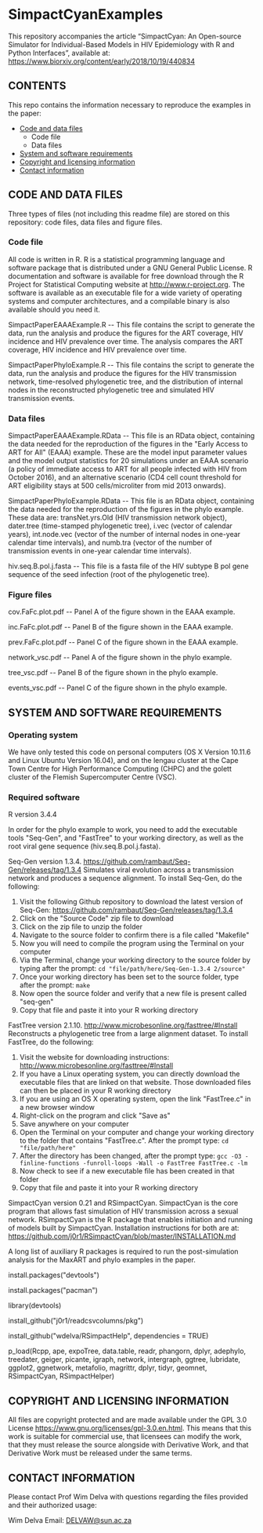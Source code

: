 # SimpactCyanExamples

<!-- Created by Wim Delva and David Niyukuri, 14 September 2018 -->


This repository accompanies the article “SimpactCyan: An Open-source Simulator for Individual-Based Models in HIV Epidemiology with R and Python Interfaces”, available at: <https://www.biorxiv.org/content/early/2018/10/19/440834>
<!-- This URL is a placeholder and must be replaced by the actual URL, once the paper has been uploaded. 
The original paper is available at: <http://www.journals.uchicago.edu/doi/full/10.1086/596510>
-->

## CONTENTS

This repo contains the information necessary to reproduce the examples in the paper:

* [Code and data files](#code-and-data-files)
   * Code file
   * Data files
* [System and software requirements](#system-and-software-requirements)
* [Copyright and licensing information](#copyright-and-licensing-information)
* [Contact information](#contact-information)

## CODE AND DATA FILES 

Three types of files (not including this readme file) are stored on this repository: code files, data files and figure files.


### Code file

All code is written in R. R is a statistical programming language and software package that is distributed under a GNU General Public License. R documentation and software is available for free download through the R Project for Statistical Computing website at http://www.r-project.org. The software is available as an executable file for a wide variety of operating systems and computer architectures, and a compilable binary is also available should you need it.

  SimpactPaperEAAAExample.R -- This file contains the script to generate the data, run the analysis and produce the figures for the ART coverage, HIV incidence and HIV prevalence over time. The analysis compares the ART coverage, HIV incidence and HIV prevalence over time.
  
  SimpactPaperPhyloExample.R -- This file contains the script to generate the data, run the analysis and produce the figures for the HIV transmission network, time-resolved phylogenetic tree, and the distribution of internal nodes in the reconstructed phylogenetic tree and simulated HIV transmission events.


### Data files
  
  SimpactPaperEAAAExample.RData -- This file is an RData object, containing the data needed for the reproduction of the figures in the "Early Access to ART for All" (EAAA) example. These are the model input parameter values and the model output statistics for 20 simulations under an EAAA scenario (a policy of immediate access to ART for all people infected with HIV from October 2016), and an alternative scenario (CD4 cell count threshold for ART eligibility stays at 500 cells/microliter from mid 2013 onwards). 

  SimpactPaperPhyloExample.RData -- This file is an RData object, containing the data needed for the reproduction of the figures in the phylo example. These data are: transNet.yrs.Old (HIV transmission network object), dater.tree (time-stamped phylogenetic tree), i.vec (vector of calendar years), int.node.vec (vector of the number of internal nodes in one-year calendar time intervals), and numb.tra (vector of the number of transmission events in one-year calendar time intervals).

  hiv.seq.B.pol.j.fasta -- This file is a fasta file of the HIV subtype B pol gene sequence of the seed infection (root of the phylogenetic tree).
  
  
### Figure files

  cov.FaFc.plot.pdf -- Panel A of the figure shown in the EAAA example.
  
  inc.FaFc.plot.pdf -- Panel B of the figure shown in the EAAA example.
  
  prev.FaFc.plot.pdf -- Panel C of the figure shown in the EAAA example.
  
  network_vsc.pdf -- Panel A of the figure shown in the phylo example.
  
  tree_vsc.pdf -- Panel B of the figure shown in the phylo example.
  
  events_vsc.pdf -- Panel C of the figure shown in the phylo example.  
  

## SYSTEM AND SOFTWARE REQUIREMENTS

### Operating system

  We have only tested this code on personal computers (OS X Version 10.11.6 and Linux Ubuntu Version 16.04), and on the lengau cluster at the Cape Town Centre for High Performance Computing (CHPC) and the golett cluster of the Flemish Supercomputer Centre (VSC).

### Required software

  R version 3.4.4
  
  In order for the phylo example to work, you need to add the executable tools "Seq-Gen", and "FastTree" to your working directory, as well as the root viral gene sequence (hiv.seq.B.pol.j.fasta).

  Seq-Gen version 1.3.4. <https://github.com/rambaut/Seq-Gen/releases/tag/1.3.4> Simulates viral evolution across a transmission network and produces a sequence alignment. To install Seq-Gen, do the following:
  
  1. Visit the following Github repository to download the latest version of Seq-Gen: <https://github.com/rambaut/Seq-Gen/releases/tag/1.3.4>
  2. Click on the "Source Code" zip file to download
  3. Click on the zip file to unzip the folder
  4. Navigate to the source folder to confirm there is a file called "Makefile"
  5. Now you will need to compile the program using the Terminal on your computer
  6. Via the Terminal, change your working directory to the source folder by typing after the prompt: `cd "file/path/here/Seq-Gen-1.3.4 2/source"`
  7. Once your working directory has been set to the source folder, type after the prompt: `make`
  8. Now open the source folder and verify that a new file is present called "seq-gen"
  9. Copy that file and paste it into your R working directory

  FastTree version 2.1.10. <http://www.microbesonline.org/fasttree/#Install> Reconstructs a phylogenetic tree from a large alignment dataset. To install FastTree, do the following:
  
  1. Visit the website for downloading instructions: <http://www.microbesonline.org/fasttree/#Install>
  2. If you have a Linux operating system, you can directly download the executable files that are linked on that website. Those downloaded files can then be placed in your R working directory
  3. If you are using an OS X operating system, open the link "FastTree.c" in a new browser window
  4. Right-click on the program and click "Save as"
  5. Save anywhere on your computer
  6. Open the Terminal on your computer and change your working directory to the folder that contains "FastTree.c". After the prompt type:  `cd "file/path/here"`
  7. After the directory has been changed, after the prompt type: `gcc -O3 -finline-functions -funroll-loops -Wall -o FastTree FastTree.c -lm`
  8. Now check to see if a new executable file has been created in that folder
  9. Copy that file and paste it into your R working directory

  SimpactCyan version 0.21 and RSimpactCyan. SimpactCyan is the core program that allows fast simulation of HIV transmission across a sexual network. RSimpactCyan is the R package that enables initiation and running of models built by SimpactCyan. Installation instructions for both are at: <https://github.com/j0r1/RSimpactCyan/blob/master/INSTALLATION.md>

  A long list of auxiliary R packages is required to run the post-simulation analysis for the MaxART and phylo examples in the paper.

  install.packages("devtools")
  
  install.packages("pacman")
  
  library(devtools)

  install_github("j0r1/readcsvcolumns/pkg")

  install_github("wdelva/RSimpactHelp", dependencies = TRUE)

  p_load(Rcpp, ape, expoTree, data.table, readr, phangorn, dplyr, adephylo, treedater, geiger, picante, igraph, network, intergraph, ggtree, lubridate, ggplot2, ggnetwork, metafolio, magrittr, dplyr, tidyr, geomnet, RSimpactCyan, RSimpactHelper)
 

## COPYRIGHT AND LICENSING INFORMATION

All files are copyright protected and are made available under the GPL 3.0 License <https://www.gnu.org/licenses/gpl-3.0.en.html>. This means that this work is suitable for commercial use, that licensees can modify the work, that they must release the source alongside with Derivative Work, and that Derivative Work must be released under the same terms.


## CONTACT INFORMATION

Please contact Prof Wim Delva with questions regarding the files provided and their authorized usage:

Wim Delva
Email: <DELVAW@sun.ac.za>


